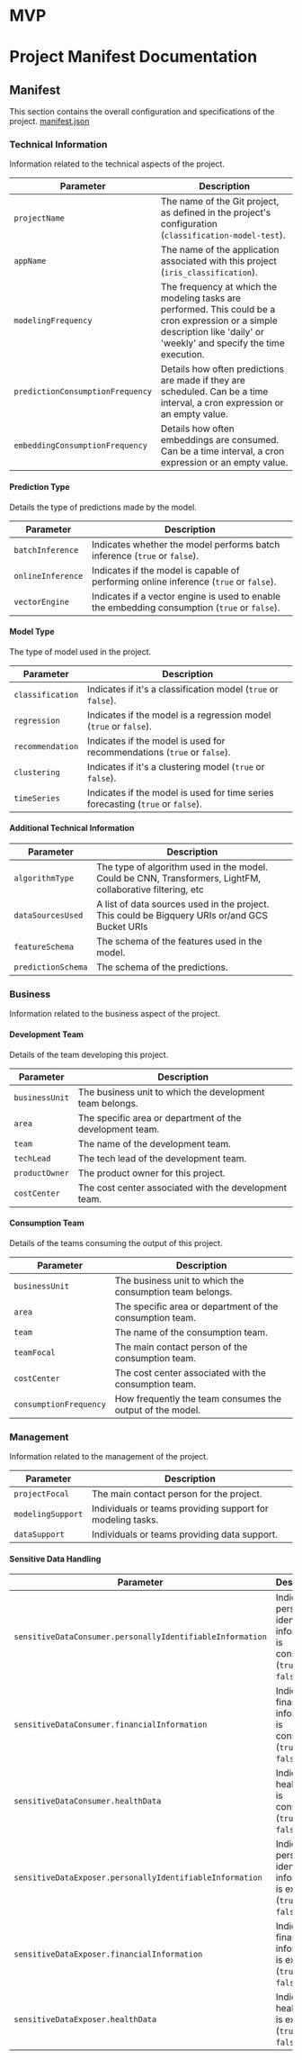 # MVP

# Project Manifest Documentation

## Manifest
This section contains the overall configuration and specifications of the project.
[manifest.json](./manifest.json)

### Technical Information
Information related to the technical aspects of the project.

| Parameter | Description |
| --------- | ----------- |
| `projectName` | The name of the Git project, as defined in the project's configuration (`classification-model-test`). |
| `appName` | The name of the application associated with this project (`iris_classification`). |
| `modelingFrequency` | The frequency at which the modeling tasks are performed. This could be a cron expression or a simple description like 'daily' or 'weekly' and specify the time execution. |
| `predictionConsumptionFrequency` | Details how often predictions are made if they are scheduled. Can be a time interval, a cron expression or an empty value. |
| `embeddingConsumptionFrequency` | Details how often embeddings are consumed. Can be a time interval, a cron expression or an empty value. |

#### Prediction Type
Details the type of predictions made by the model.

| Parameter | Description |
| --------- | ----------- |
| `batchInference` | Indicates whether the model performs batch inference (`true` or `false`). |
| `onlineInference` | Indicates if the model is capable of performing online inference (`true` or `false`). |
| `vectorEngine` | Indicates if a vector engine is used to enable the embedding consumption (`true` or `false`). |

#### Model Type
The type of model used in the project.

| Parameter | Description |
| --------- | ----------- |
| `classification` | Indicates if it's a classification model (`true` or `false`). |
| `regression` | Indicates if the model is a regression model (`true` or `false`). |
| `recommendation` | Indicates if the model is used for recommendations (`true` or `false`). |
| `clustering` | Indicates if it's a clustering model (`true` or `false`). |
| `timeSeries` | Indicates if the model is used for time series forecasting (`true` or `false`). |

#### Additional Technical Information

| Parameter | Description |
| --------- | ----------- |
| `algorithmType` | The type of algorithm used in the model. Could be CNN, Transformers, LightFM, collaborative filtering, etc |
| `dataSourcesUsed` | A list of data sources used in the project. This could be Bigquery URIs or/and GCS Bucket URIs |
| `featureSchema` | The schema of the features used in the model. |
| `predictionSchema` | The schema of the predictions. |

### Business
Information related to the business aspect of the project.

#### Development Team
Details of the team developing this project.

| Parameter | Description |
| --------- | ----------- |
| `businessUnit` | The business unit to which the development team belongs. |
| `area` | The specific area or department of the development team. |
| `team` | The name of the development team. |
| `techLead` | The tech lead of the development team. |
| `productOwner` | The product owner for this project. |
| `costCenter` | The cost center associated with the development team. |

#### Consumption Team
Details of the teams consuming the output of this project.

| Parameter | Description |
| --------- | ----------- |
| `businessUnit` | The business unit to which the consumption team belongs. |
| `area` | The specific area or department of the consumption team. |
| `team` | The name of the consumption team. |
| `teamFocal` | The main contact person of the consumption team. |
| `costCenter` | The cost center associated with the consumption team. |
| `consumptionFrequency` | How frequently the team consumes the output of the model. |

### Management
Information related to the management of the project.

| Parameter | Description |
| --------- | ----------- |
| `projectFocal` | The main contact person for the project. |
| `modelingSupport` | Individuals or teams providing support for modeling tasks. |
| `dataSupport` | Individuals or teams providing data support. |

#### Sensitive Data Handling

| Parameter | Description |
| --------- | ----------- |
| `sensitiveDataConsumer.personallyIdentifiableInformation` | Indicates if personally identifiable information is consumed (`true` or `false`). |
| `sensitiveDataConsumer.financialInformation` | Indicates if financial information is consumed (`true` or `false`). |
| `sensitiveDataConsumer.healthData` | Indicates if health data is consumed (`true` or `false`). |
| `sensitiveDataExposer.personallyIdentifiableInformation` | Indicates if personally identifiable information is exposed (`true` or `false`). |
| `sensitiveDataExposer.financialInformation` | Indicates if financial information is exposed (`true` or `false`). |
| `sensitiveDataExposer.healthData` | Indicates if health data is exposed (`true` or `false`). |
